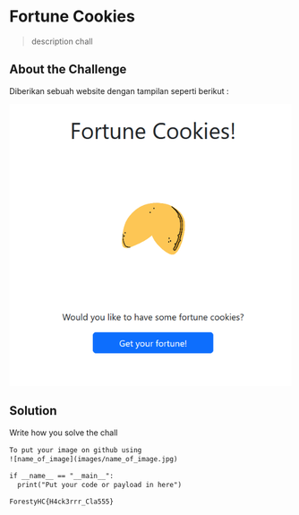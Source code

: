 # Fortune Cookies
> description chall

## About the Challenge
Diberikan sebuah website dengan tampilan seperti berikut :

![Soal](Soal.png)

## Solution
Write how you solve the chall

```shell
To put your image on github using
![name_of_image](images/name_of_image.jpg)
```

```shell
if __name__ == "__main__":
  print("Put your code or payload in here")
```

```
ForestyHC{H4ck3rrr_Cla555}
```
